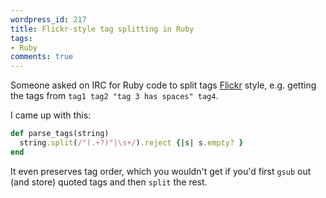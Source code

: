 ```yaml
---
wordpress_id: 217
title: Flickr-style tag splitting in Ruby
tags:
- Ruby
comments: true
---
```

Someone asked on IRC for Ruby code to split tags <a href="http://flickr.com">Flickr</a> style, e.g. getting the tags from <code>tag1 tag2 "tag 3 has spaces" tag4</code>.

I came up with this:

``` ruby
def parse_tags(string)
  string.split(/"(.+?)"|\s+/).reject {|s| s.empty? }
end
```

It even preserves tag order, which you wouldn't get if you'd first <code>gsub</code> out (and store) quoted tags and then <code>split</code> the rest.
